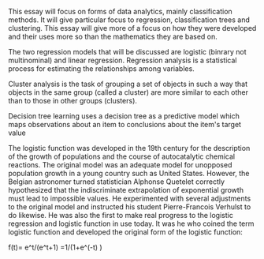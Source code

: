 This essay will focus on forms of data analytics, mainly classification methods. It will give particular focus to regression, classification trees and clustering. This essay will give more of a focus on how they were developed and their uses more so than the mathematics they are based on. 

The two regression models that will be discussed are logistic (binrary not multinominal) and linear regression.  Regression analysis is a statistical process for estimating the relationships among variables.

Cluster analysis is the task of grouping a set of objects in such a way that objects in the same group (called a cluster) are more similar to each other than to those in other groups (clusters).

Decision tree learning uses a decision tree as a predictive model which maps observations about an item to conclusions about the item's target value

The logistic function was developed in the 19th century for the description of the growth of populations and the course of autocatalytic chemical reactions. The original model was an adequate model for unopposed population growth in a young country such as United States. However, the Belgian astronomer turned statistician Alphonse Quetelet correctly hypothesized that the indiscriminate extrapolation of exponential growth must lead to impossible values. He experimented with several adjustments to the original model and instructed his student Pierre-Francois Verhulst to do likewise. He was also the first to make real progress to the logistic regression and logistic function in use today. It was he who coined the term logistic function and developed the original form of the logistic function:

f(t)=  e^t/(e^t+1)  =1/(1+e^(-t) )

